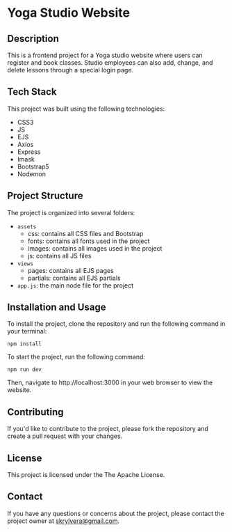 # Yoga Studio Website

## Description

This is a frontend project for a Yoga studio website where users can register and book classes. Studio employees can also add, change, and delete lessons through a special login page.

## Tech Stack

This project was built using the following technologies:

- CSS3
- JS
- EJS
- Axios
- Express
- Imask
- Bootstrap5
- Nodemon

## Project Structure

The project is organized into several folders:

- `assets`
  - css: contains all CSS files and Bootstrap
  - fonts: contains all fonts used in the project
  - images: contains all images used in the project
  - js: contains all JS files
- `views`
  - pages: contains all EJS pages
  - partials: contains all EJS partials
- `app.js`: the main node file for the project

## Installation and Usage

To install the project, clone the repository and run the following command in your terminal:

```
npm install
```

To start the project, run the following command:

```
npm run dev
```

Then, navigate to http://localhost:3000 in your web browser to view the website.

## Contributing

If you'd like to contribute to the project, please fork the repository and create a pull request with your changes.

## License

This project is licensed under the The Apache License.

## Contact

If you have any questions or concerns about the project, please contact the project owner at skrylvera@gmail.com.
